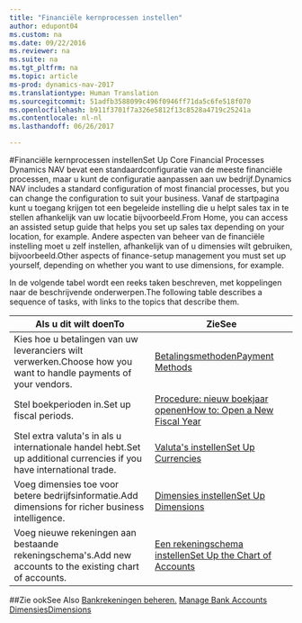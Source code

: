 ```yaml
---
title: "Financiële kernprocessen instellen"
author: edupont04
ms.custom: na
ms.date: 09/22/2016
ms.reviewer: na
ms.suite: na
ms.tgt_pltfrm: na
ms.topic: article
ms-prod: dynamics-nav-2017
ms.translationtype: Human Translation
ms.sourcegitcommit: 51adfb3588099c496f0946ff71da5c6fe518f070
ms.openlocfilehash: b911f3701f7a326e5812f13c8528a4719c25241a
ms.contentlocale: nl-nl
ms.lasthandoff: 06/26/2017

---
```


#<a name="set-up-core-financial-processes"></a><span data-ttu-id="fbb57-102">Financiële kernprocessen instellen</span><span class="sxs-lookup"><span data-stu-id="fbb57-102">Set Up Core Financial Processes</span></span>
<span data-ttu-id="fbb57-103">Dynamics NAV bevat een standaardconfiguratie van de meeste financiële processen, maar u kunt de configuratie aanpassen aan uw bedrijf.</span><span class="sxs-lookup"><span data-stu-id="fbb57-103">Dynamics NAV includes a standard configuration of most financial processes, but you can change the configuration to suit your business.</span></span>
<span data-ttu-id="fbb57-104">Vanaf de startpagina kunt u toegang krijgen tot een begeleide instelling die u helpt sales tax in te stellen afhankelijk van uw locatie bijvoorbeeld.</span><span class="sxs-lookup"><span data-stu-id="fbb57-104">From Home, you can access an assisted setup guide that helps you set up sales tax depending on your location, for example.</span></span> <span data-ttu-id="fbb57-105">Andere aspecten van beheer van de financiële instelling moet u zelf instellen, afhankelijk van of u dimensies wilt gebruiken, bijvoorbeeld.</span><span class="sxs-lookup"><span data-stu-id="fbb57-105">Other aspects of finance-setup management you must set up yourself, depending on whether you want to use dimensions, for example.</span></span>  

<span data-ttu-id="fbb57-106">In de volgende tabel wordt een reeks taken beschreven, met koppelingen naar de beschrijvende onderwerpen.</span><span class="sxs-lookup"><span data-stu-id="fbb57-106">The following table describes a sequence of tasks, with links to the topics that describe them.</span></span>

| <span data-ttu-id="fbb57-107">Als u dit wilt doen</span><span class="sxs-lookup"><span data-stu-id="fbb57-107">To</span></span>                                                                  | <span data-ttu-id="fbb57-108">Zie</span><span class="sxs-lookup"><span data-stu-id="fbb57-108">See</span></span>                      |
|---------------------------------------------------------------------|--------------------------|
|<span data-ttu-id="fbb57-109">Kies hoe u betalingen van uw leveranciers wilt verwerken.</span><span class="sxs-lookup"><span data-stu-id="fbb57-109">Choose how you want to handle payments of your vendors.</span></span>|[<span data-ttu-id="fbb57-110">Betalingsmethoden</span><span class="sxs-lookup"><span data-stu-id="fbb57-110">Payment Methods</span></span>](finance-setup-payment-methods.md)|
|<span data-ttu-id="fbb57-111">Stel boekperioden in.</span><span class="sxs-lookup"><span data-stu-id="fbb57-111">Set up fiscal periods.</span></span>|[<span data-ttu-id="fbb57-112">Procedure: nieuw boekjaar openen</span><span class="sxs-lookup"><span data-stu-id="fbb57-112">How to: Open a New Fiscal Year</span></span>](finance-setup-how-open-new-fiscal-year.md)|
|<span data-ttu-id="fbb57-113">Stel extra valuta's in als u internationale handel hebt.</span><span class="sxs-lookup"><span data-stu-id="fbb57-113">Set up additional currencies if you have international trade.</span></span>|[<span data-ttu-id="fbb57-114">Valuta's instellen</span><span class="sxs-lookup"><span data-stu-id="fbb57-114">Set Up Currencies</span></span>](finance-setup-setup-currencies.md)|
|<span data-ttu-id="fbb57-115">Voeg dimensies toe voor betere bedrijfsinformatie.</span><span class="sxs-lookup"><span data-stu-id="fbb57-115">Add dimensions for richer business intelligence.</span></span>|[<span data-ttu-id="fbb57-116">Dimensies instellen</span><span class="sxs-lookup"><span data-stu-id="fbb57-116">Set Up Dimensions</span></span>](finance-setup-setup-dimensions.md)|
|<span data-ttu-id="fbb57-117">Voeg nieuwe rekeningen aan bestaande rekeningschema's.</span><span class="sxs-lookup"><span data-stu-id="fbb57-117">Add new accounts to the existing chart of accounts.</span></span>|[<span data-ttu-id="fbb57-118">Een rekeningschema instellen</span><span class="sxs-lookup"><span data-stu-id="fbb57-118">Set Up the Chart of Accounts</span></span>](finance-setup-setup-chart-accounts.md)|



##<a name="see-also"></a><span data-ttu-id="fbb57-119">Zie ook</span><span class="sxs-lookup"><span data-stu-id="fbb57-119">See Also</span></span>
<span data-ttu-id="fbb57-120">[Bankrekeningen beheren.](bank-manage-bank-accounts.md)  </span><span class="sxs-lookup"><span data-stu-id="fbb57-120">[Manage Bank Accounts](bank-manage-bank-accounts.md)  </span></span>  
[<span data-ttu-id="fbb57-121">Dimensies</span><span class="sxs-lookup"><span data-stu-id="fbb57-121">Dimensions</span></span>](finance-setup-dimensions.md)  

